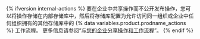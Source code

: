 {% ifversion internal-actions %}
要在企业中共享操作而不公开发布操作，您可以将操作存储在内部存储库中，然后将存储库配置为允许访问同一组织或企业中任何组织拥有的其他存储库中的 {% data variables.product.prodname_actions %} 工作流程。 更多信息请参阅“[与您的企业分享操作和工作流程](/actions/creating-actions/sharing-actions-and-workflows-with-your-enterprise)”。
{% endif %}
